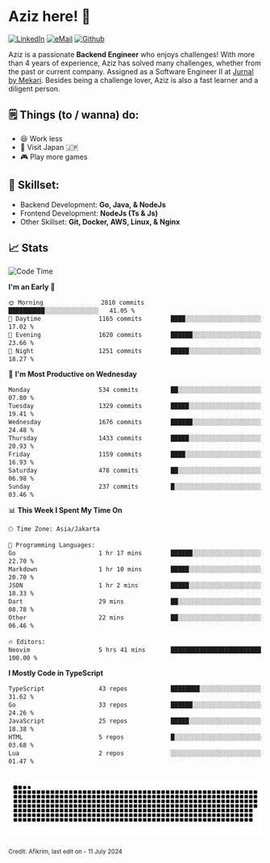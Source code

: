 # Aziz here! 👋

[![LinkedIn](https://img.shields.io/static/v1?message=afikrim&logo=linkedin&label=&color=0077B5&logoColor=white&labelColor=&style=for-the-badge)](https://www.linkedin.com/in/afikrim)
[![eMail](https://img.shields.io/static/v1?message=afikrim10@gmail.com&logo=gmail&label=&color=D14836&logoColor=white&labelColor=&style=for-the-badge)](mailto:afikrim10@gmail.com)
[![Github](https://komarev.com/ghpvc/?username=afikrim&label=Visitors&style=for-the-badge)](https://www.github.com/afikrim)

<!--Introduction-->
Aziz is a passionate **Backend Engineer** who enjoys challenges! With more than 4 years of experience, Aziz has solved many challenges, whether from the past or current company. Assigned as a Software Engineer II at [Jurnal by Mekari](https://jurnal.id). Besides being a challenge lover, Aziz is also a fast learner and a diligent person.

<!--Things TODO-->
## 🗒️ Things (to / wanna) do:

- 😆 Work less
- 🚀 Visit Japan 🇯🇵
- 🎮 Play more games

<!--Skillset-->
## 🏅 Skillset:

- Backend Development: **Go, Java, & NodeJs**
- Frontend Development: **NodeJs (Ts & Js)**
- Other Skillset: **Git, Docker, AWS, Linux, & Nginx**

## 📈 Stats  

<!--START_SECTION:waka-->
![Code Time](http://img.shields.io/badge/Code%20Time-2%2C036%20hrs%2024%20mins-blue)

**I'm an Early 🐤** 

```text
🌞 Morning                2810 commits        ██████████░░░░░░░░░░░░░░░   41.05 % 
🌆 Daytime                1165 commits        ████░░░░░░░░░░░░░░░░░░░░░   17.02 % 
🌃 Evening                1620 commits        ██████░░░░░░░░░░░░░░░░░░░   23.66 % 
🌙 Night                  1251 commits        █████░░░░░░░░░░░░░░░░░░░░   18.27 % 
```
📅 **I'm Most Productive on Wednesday** 

```text
Monday                   534 commits         ██░░░░░░░░░░░░░░░░░░░░░░░   07.80 % 
Tuesday                  1329 commits        █████░░░░░░░░░░░░░░░░░░░░   19.41 % 
Wednesday                1676 commits        ██████░░░░░░░░░░░░░░░░░░░   24.48 % 
Thursday                 1433 commits        █████░░░░░░░░░░░░░░░░░░░░   20.93 % 
Friday                   1159 commits        ████░░░░░░░░░░░░░░░░░░░░░   16.93 % 
Saturday                 478 commits         ██░░░░░░░░░░░░░░░░░░░░░░░   06.98 % 
Sunday                   237 commits         █░░░░░░░░░░░░░░░░░░░░░░░░   03.46 % 
```


📊 **This Week I Spent My Time On** 

```text
🕑︎ Time Zone: Asia/Jakarta

💬 Programming Languages: 
Go                       1 hr 17 mins        ██████░░░░░░░░░░░░░░░░░░░   22.70 % 
Markdown                 1 hr 10 mins        █████░░░░░░░░░░░░░░░░░░░░   20.70 % 
JSON                     1 hr 2 mins         █████░░░░░░░░░░░░░░░░░░░░   18.33 % 
Dart                     29 mins             ██░░░░░░░░░░░░░░░░░░░░░░░   08.78 % 
Other                    22 mins             ██░░░░░░░░░░░░░░░░░░░░░░░   06.46 % 

🔥 Editors: 
Neovim                   5 hrs 41 mins       █████████████████████████   100.00 % 
```

**I Mostly Code in TypeScript** 

```text
TypeScript               43 repos            ████████░░░░░░░░░░░░░░░░░   31.62 % 
Go                       33 repos            ██████░░░░░░░░░░░░░░░░░░░   24.26 % 
JavaScript               25 repos            █████░░░░░░░░░░░░░░░░░░░░   18.38 % 
HTML                     5 repos             █░░░░░░░░░░░░░░░░░░░░░░░░   03.68 % 
Lua                      2 repos             ░░░░░░░░░░░░░░░░░░░░░░░░░   01.47 % 
```




<!--END_SECTION:waka-->


<br clear="both">

<div align="center">
  <img src="https://raw.githubusercontent.com/afikrim/afikrim/output/snake.svg" alt="Snake animation" />
</div>


<sub>Credit: Afikrim, last edit on - 11 July 2024</sub>
